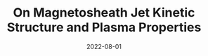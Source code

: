 ---
title: "On Magnetosheath Jet Kinetic Structure and Plasma Properties"
collection: publications
permalink: /publication/2022-raptis-b
date: 2022-08-01
venue: 'Geophysical Research Letters (GRL)'
paperurl: 'http://savvasraptis.github.io/publications'
link: 'http://savvasraptis.github.io/publications'
citation: '<b>Raptis, S.</b>, Karlsson, T., Vaivads, A., Lindberg, M., Johlander, A., & Trollvik, H. (2022). On Magnetosheath Jet Kinetic Structure and Plasma Properties. Geophysical Research Letters, (<b>under review</b>)'
---